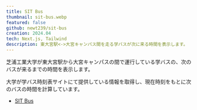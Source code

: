 ```yaml
---
title: SIT Bus
thumbnail: sit-bus.webp
featured: false
github: newt239/sit-bus
creation: 2024.04
tech: Next.js, Tailwind
description: 東大宮駅<->大宮キャンパス間を走る学バスが次に来る時間を表示します。
---
```


芝浦工業大学が東大宮駅から大宮キャンパスの間で運行している学バスの、次のバスが来るまでの時間を表示します。

大学が学バス時刻表サイトにて提供している情報を取得し、現在時刻をもとに次のバスの時間を計算しています。

- <a href="https://sit-bus.vercel.app/" target="_blank">SIT Bus</a>
